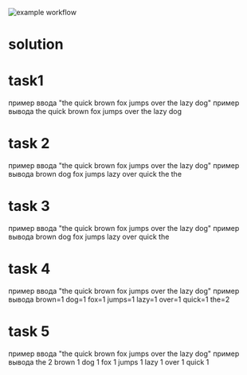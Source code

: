 ![example workflow](https://github.com/vladimirpd/solution/actions/workflows/blank.yml/badge.svg)

# solution
# task1 
пример ввода "the quick brown fox jumps over the lazy dog"
пример вывода the
quick
brown
fox
jumps
over
the
lazy
dog

# task 2
пример ввода "the quick brown fox jumps over the lazy dog"
пример вывода
brown
dog
fox
jumps
lazy
over
quick
the
the
 
# task 3
пример ввода "the quick brown fox jumps over the lazy dog"
пример вывода
brown
dog
fox
jumps
lazy
over
quick
the

# task 4
пример ввода "the quick brown fox jumps over the lazy dog"
пример вывода
brown=1
dog=1
fox=1
jumps=1
lazy=1
over=1
quick=1
the=2

# task 5
пример ввода "the quick brown fox jumps over the lazy dog"
пример вывода
the 2
brown 1
dog 1
fox 1
jumps 1
lazy 1
over 1
quick 1

